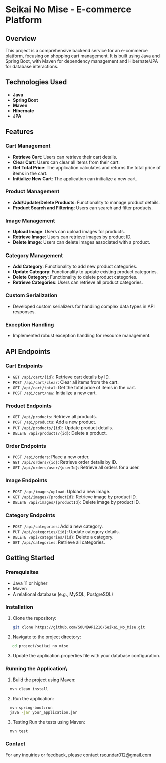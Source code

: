 # Seikai No Mise - E-commerce Platform

## Overview

This project is a comprehensive backend service for an e-commerce platform, focusing on shopping cart management. It is built using Java and Spring Boot, with Maven for dependency management and Hibernate/JPA for database interactions.

## Technologies Used

- **Java**
- **Spring Boot**
- **Maven**
- **Hibernate**
- **JPA**

## Features

### Cart Management

- **Retrieve Cart**: Users can retrieve their cart details.
- **Clear Cart**: Users can clear all items from their cart.
- **Get Total Price**: The application calculates and returns the total price of items in the cart.
- **Initialize New Cart**: The application can initialize a new cart.

### Product Management

- **Add/Update/Delete Products**: Functionality to manage product details.
- **Product Search and Filtering**: Users can search and filter products.

### Image Management

- **Upload Image**: Users can upload images for products.
- **Retrieve Image**: Users can retrieve images by product ID.
- **Delete Image**: Users can delete images associated with a product.

### Category Management

- **Add Category**: Functionality to add new product categories.
- **Update Category**: Functionality to update existing product categories.
- **Delete Category**: Functionality to delete product categories.
- **Retrieve Categories**: Users can retrieve all product categories.


### Custom Serialization

- Developed custom serializers for handling complex data types in API responses.

### Exception Handling

- Implemented robust exception handling for resource management.

## API Endpoints

### Cart Endpoints

- `GET /api/cart/{id}`: Retrieve cart details by ID.
- `POST /api/cart/clear`: Clear all items from the cart.
- `GET /api/cart/total`: Get the total price of items in the cart.
- `POST /api/cart/new`: Initialize a new cart.

### Product Endpoints

- `GET /api/products`: Retrieve all products.
- `POST /api/products`: Add a new product.
- `PUT /api/products/{id}`: Update product details.
- `DELETE /api/products/{id}`: Delete a product.

### Order Endpoints

- `POST /api/orders`: Place a new order.
- `GET /api/orders/{id}`: Retrieve order details by ID.
- `GET /api/orders/user/{userId}`: Retrieve all orders for a user.

### Image Endpoints

- `POST /api/images/upload`: Upload a new image.
- `GET /api/images/{productId}`: Retrieve image by product ID.
- `DELETE /api/images/{productId}`: Delete image by product ID.

### Category Endpoints

- `POST /api/categories`: Add a new category.
- `PUT /api/categories/{id}`: Update category details.
- `DELETE /api/categories/{id}`: Delete a category.
- `GET /api/categories`: Retrieve all categories.

## Getting Started

### Prerequisites

- Java 11 or higher
- Maven
- A relational database (e.g., MySQL, PostgreSQL)

### Installation

1. Clone the repository:
   ```sh
   git clone https://github.com/SOUNDAR1210/Seikai_No_Mise.git
   ```
2. Navigate to the project directory:
```sh
   cd project/seikai_no_mise
```
3. Update the application.properties file with your database configuration.

### Running the Application\

1. Build the project using Maven:
```sh
  mvn clean install
```

2. Run the application:
```sh
  mvn spring-boot:run
  java -jar your_application.jar
```
3. Testing
Run the tests using Maven:
```sh
  mvn test
```

### Contact

For any inquiries or feedback, please contact rsoundar012@gmail.com
